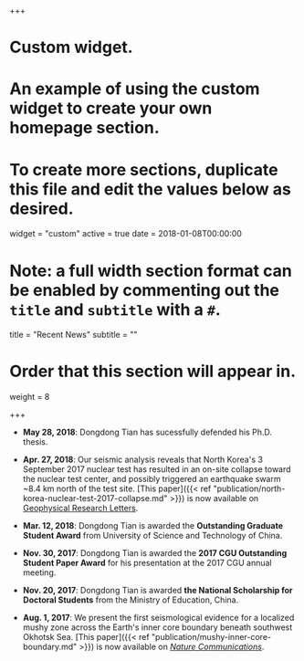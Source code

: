 +++
# Custom widget.
# An example of using the custom widget to create your own homepage section.
# To create more sections, duplicate this file and edit the values below as desired.
widget = "custom"
active = true
date = 2018-01-08T00:00:00

# Note: a full width section format can be enabled by commenting out the `title` and `subtitle` with a `#`.
title = "Recent News"
subtitle = ""

# Order that this section will appear in.
weight = 8

+++

-   **May 28, 2018**:
    Dongdong Tian has sucessfully defended his Ph.D. thesis.

-   **Apr. 27, 2018**:
    Our seismic analysis reveals that North Korea's 3 September 2017 nuclear test
    has resulted in an on-site collapse toward the nuclear test center, and
    possibly triggered an earthquake swarm ~8.4 km north of the test site.
    [This paper]({{< ref "publication/north-korea-nuclear-test-2017-collapse.md" >}})
    is now available on
    [Geophysical Research Letters](https://doi.org/10.1029/2018GL077649).

-   **Mar. 12, 2018**:
    Dongdong Tian is awarded the **Outstanding Graduate Student Award**
    from University of Science and Technology of China.

-   **Nov. 30, 2017**:
    Dongdong Tian is awarded the **2017 CGU Outstanding Student Paper Award**
    for his presentation at the 2017 CGU annual meeting.

-   **Nov. 20, 2017**:
    Dongdong Tian is awarded **the National Scholarship for Doctoral Students**
    from the Ministry of Education, China.

-   **Aug. 1, 2017**:
    We present the first seismological evidence for a localized mushy zone
    across the Earth's inner core boundary beneath southwest Okhotsk Sea.
    [This paper]({{< ref "publication/mushy-inner-core-boundary.md" >}})
    is now available on
    [*Nature Communications*](https://doi.org/10.1038/s41467-017-00229-9).
